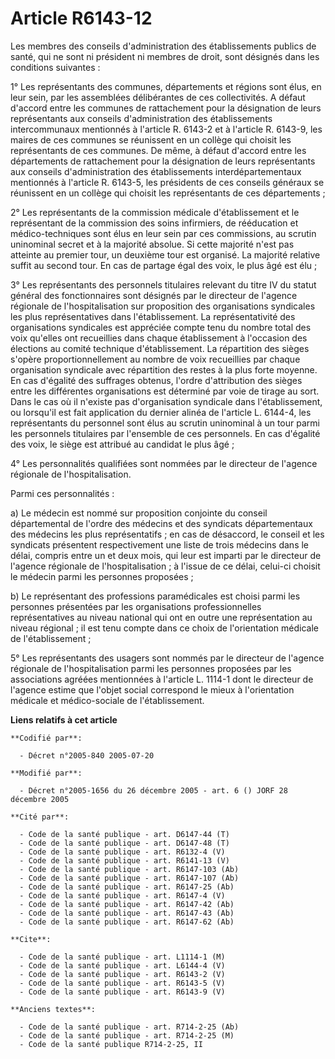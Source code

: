 # Article R6143-12

Les membres des conseils d'administration des établissements publics de santé, qui ne sont ni président ni membres de droit,
sont désignés dans les conditions suivantes :

1° Les représentants des communes, départements et régions sont élus, en leur sein, par les assemblées délibérantes de ces
collectivités. A défaut d'accord entre les communes de rattachement pour la désignation de leurs représentants aux conseils
d'administration des établissements intercommunaux mentionnés à l'article R. 6143-2 et à l'article R. 6143-9, les maires de
ces communes se réunissent en un collège qui choisit les représentants de ces communes. De même, à défaut d'accord entre les
départements de rattachement pour la désignation de leurs représentants aux conseils d'administration des établissements
interdépartementaux mentionnés à l'article R. 6143-5, les présidents de ces conseils généraux se réunissent en un collège qui
choisit les représentants de ces départements ;

2° Les représentants de la commission médicale d'établissement et le représentant de la commission des soins infirmiers, de
rééducation et médico-techniques sont élus en leur sein par ces commissions, au scrutin uninominal secret et à la majorité
absolue. Si cette majorité n'est pas atteinte au premier tour, un deuxième tour est organisé. La majorité relative suffit au
second tour. En cas de partage égal des voix, le plus âgé est élu ;

3° Les représentants des personnels titulaires relevant du titre IV du statut général des fonctionnaires sont désignés par le
directeur de l'agence régionale de l'hospitalisation sur proposition des organisations syndicales les plus représentatives
dans l'établissement. La représentativité des organisations syndicales est appréciée compte tenu du nombre total des voix
qu'elles ont recueillies dans chaque établissement à l'occasion des élections au comité technique d'établissement. La
répartition des sièges s'opère proportionnellement au nombre de voix recueillies par chaque organisation syndicale avec
répartition des restes à la plus forte moyenne. En cas d'égalité des suffrages obtenus, l'ordre d'attribution des sièges
entre les différentes organisations est déterminé par voie de tirage au sort. Dans le cas où il n'existe pas d'organisation
syndicale dans l'établissement, ou lorsqu'il est fait application du dernier alinéa de l'article L. 6144-4, les représentants
du personnel sont élus au scrutin uninominal à un tour parmi les personnels titulaires par l'ensemble de ces personnels. En
cas d'égalité des voix, le siège est attribué au candidat le plus âgé ;

4° Les personnalités qualifiées sont nommées par le directeur de l'agence régionale de l'hospitalisation.

Parmi ces personnalités :

a) Le médecin est nommé sur proposition conjointe du conseil départemental de l'ordre des médecins et des syndicats
départementaux des médecins les plus représentatifs ; en cas de désaccord, le conseil et les syndicats présentent
respectivement une liste de trois médecins dans le délai, compris entre un et deux mois, qui leur est imparti par le
directeur de l'agence régionale de l'hospitalisation ; à l'issue de ce délai, celui-ci choisit le médecin parmi les personnes
proposées ;

b) Le représentant des professions paramédicales est choisi parmi les personnes présentées par les organisations
professionnelles représentatives au niveau national qui ont en outre une représentation au niveau régional ; il est tenu
compte dans ce choix de l'orientation médicale de l'établissement ;

5° Les représentants des usagers sont nommés par le directeur de l'agence régionale de l'hospitalisation parmi les personnes
proposées par les associations agréées mentionnées à l'article L. 1114-1 dont le directeur de l'agence estime que l'objet
social correspond le mieux à l'orientation médicale et médico-sociale de l'établissement.

**Liens relatifs à cet article**

	**Codifié par**:

	  - Décret n°2005-840 2005-07-20

	**Modifié par**:

	  - Décret n°2005-1656 du 26 décembre 2005 - art. 6 () JORF 28 décembre 2005

	**Cité par**:

	  - Code de la santé publique - art. D6147-44 (T)
	  - Code de la santé publique - art. D6147-48 (T)
	  - Code de la santé publique - art. R6132-4 (V)
	  - Code de la santé publique - art. R6141-13 (V)
	  - Code de la santé publique - art. R6147-103 (Ab)
	  - Code de la santé publique - art. R6147-107 (Ab)
	  - Code de la santé publique - art. R6147-25 (Ab)
	  - Code de la santé publique - art. R6147-4 (V)
	  - Code de la santé publique - art. R6147-42 (Ab)
	  - Code de la santé publique - art. R6147-43 (Ab)
	  - Code de la santé publique - art. R6147-62 (Ab)

	**Cite**:

	  - Code de la santé publique - art. L1114-1 (M)
	  - Code de la santé publique - art. L6144-4 (V)
	  - Code de la santé publique - art. R6143-2 (V)
	  - Code de la santé publique - art. R6143-5 (V)
	  - Code de la santé publique - art. R6143-9 (V)

	**Anciens textes**:

	  - Code de la santé publique - art. R714-2-25 (Ab)
	  - Code de la santé publique - art. R714-2-25 (M)
	  - Code de la santé publique R714-2-25, II
